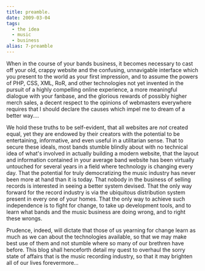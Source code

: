 ```yaml
---
title: preamble.
date: 2009-03-04
tags: 
  - the idea
  - music
  - business
alias: 7-preamble
---
```


When in the course of your bands business, it becomes necessary to cast off your old, crappy website and the confusing, unnavigable interface which you present to the world as your first impression, and to assume the powers of PHP, CSS, XML, RoR, and other technologies not yet invented in the pursuit of a highly compelling online experience, a more meaningful dialogue with your fanbase, and the glorious rewards of possibly higher merch sales, a decent respect to the opinions of webmasters everywhere requires that I should declare the causes which impel me to dream of a better way....


We hold these truths to be self-evident, that all websites are *not* created equal, yet they are endowed by their creators with the potential to be entertaining, informative, and even useful in a utilitarian sense. That to secure these ideals, most bands stumble blindly about with no technical idea of what's involved in actually building a modern website, that the layout and information contained in your average band website has been virtually untouched for several years in a field where technology is changing every day. That the potential for truly democratizing the music industry has never been more at hand than it is today. That nobody in the business of selling records is interested in seeing a better system devised. That the only way forward for the record industry is via the ubiquitous distribution system present in every one of your homes. That the only way to achieve such independence is to fight for change, to take up development tools, and to learn what bands and the music business are doing wrong, and to right these wrongs.


Prudence, indeed, will dictate that those of us yearning for change learn as much as we can about the technologies available, so that we may make best use of them and not stumble where so many of our brethren have before. This blog shall henceforth detail my quest to overhaul the sorry state of affairs that is the music recording industry, so that it may brighten all of our lives forevermore...

